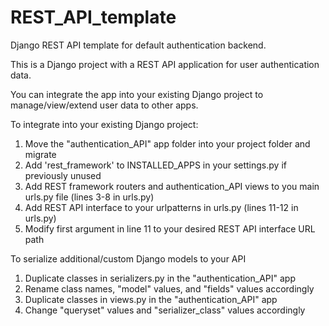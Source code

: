# REST_API_template
Django REST API template for default authentication backend.

This is a Django project with a REST API application for user authentication data.

You can integrate the app into your existing Django project to manage/view/extend user data to other apps.

To integrate into your existing Django project:

1. Move the "authentication_API" app folder into your project folder and migrate
2. Add 'rest_framework' to INSTALLED_APPS in your settings.py if previously unused
3. Add REST framework routers and authentication_API views to you main urls.py file (lines 3-8 in urls.py)
4. Add REST API interface to your urlpatterns in urls.py (lines 11-12 in urls.py)
5. Modify first argument in line 11 to your desired REST API interface URL path

To serialize additional/custom Django models to your API

1. Duplicate classes in serializers.py in the "authentication_API" app
2. Rename class names, "model" values, and "fields" values accordingly
3. Duplicate classes in views.py in the "authentication_API" app
4. Change "queryset" values and "serializer_class" values accordingly
